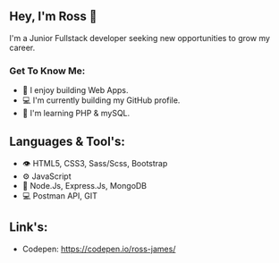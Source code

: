## Hey, I'm Ross 👋

I'm a Junior Fullstack developer seeking new opportunities to grow my career.

### Get To Know Me:
- 🚀 I enjoy building Web Apps.
- 💻 I'm currently building my GitHub profile.
- 🌱 I'm learning PHP & mySQL.


## Languages & Tool's:
- 👁️ HTML5, CSS3, Sass/Scss, Bootstrap
- ⚙️ JavaScript
- 🚀 Node.Js, Express.Js, MongoDB
- 💻 Postman API, GIT


## Link's:
 - Codepen: https://codepen.io/ross-james/

